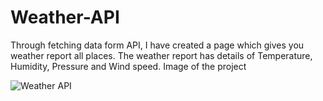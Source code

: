 # Weather-API
Through fetching data form API, I have created a page which gives you weather report all places.
The weather report has details of Temperature, Humidity, Pressure and Wind speed.
Image of the project

![Weather API](https://user-images.githubusercontent.com/107243584/208891424-62f4162b-8536-4130-8fe1-341e26402d36.png)
